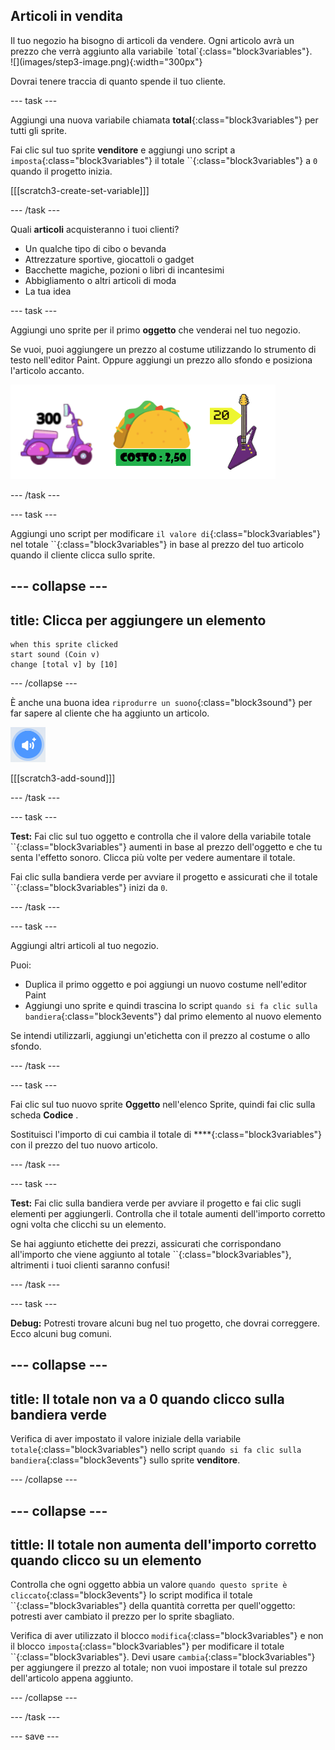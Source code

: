 ## Articoli in vendita

<div style="display: flex; flex-wrap: wrap">
<div style="flex-basis: 200px; flex-grow: 1; margin-right: 15px;">
Il tuo negozio ha bisogno di articoli da vendere. Ogni articolo avrà un prezzo che verrà aggiunto alla variabile `total`{:class="block3variables"}.
</div>
<div>
![](images/step3-image.png){:width="300px"}
</div>
</div>

Dovrai tenere traccia di quanto spende il tuo cliente.

--- task ---

Aggiungi una nuova variabile chiamata **total**{:class="block3variables"} per tutti gli sprite.

Fai clic sul tuo sprite **venditore** e aggiungi uno script a `imposta`{:class="block3variables"} il totale ``{:class="block3variables"} a `0` quando il progetto inizia.

[[[scratch3-create-set-variable]]]

--- /task ---

Quali **articoli** acquisteranno i tuoi clienti?
+ Un qualche tipo di cibo o bevanda
+ Attrezzature sportive, giocattoli o gadget
+ Bacchette magiche, pozioni o libri di incantesimi
+ Abbigliamento o altri articoli di moda
+ La tua idea

--- task ---

Aggiungi uno sprite per il primo **oggetto** che venderai nel tuo negozio.

Se vuoi, puoi aggiungere un prezzo al costume utilizzando lo strumento di testo nell'editor Paint. Oppure aggiungi un prezzo allo sfondo e posiziona l'articolo accanto.

![Esempi di elementi con importi scritti accanto.](images/item-amounts.png)

--- /task ---

--- task ---

Aggiungi uno script per modificare `il valore di`{:class="block3variables"} nel totale ``{:class="block3variables"} in base al prezzo del tuo articolo quando il cliente clicca sullo sprite.

--- collapse ---
---
title: Clicca per aggiungere un elemento
---

```blocks3
when this sprite clicked
start sound (Coin v)
change [total v] by [10]
```

--- /collapse ---

È anche una buona idea `riprodurre un suono`{:class="block3sound"} per far sapere al cliente che ha aggiunto un articolo.

![L'icona Aggiungi un Suono](images/add-sound.png)

[[[scratch3-add-sound]]]

--- /task ---

--- task ---

**Test:** Fai clic sul tuo oggetto e controlla che il valore della variabile totale ``{:class="block3variables"} aumenti in base al prezzo dell'oggetto e che tu senta l'effetto sonoro. Clicca più volte per vedere aumentare il totale.

Fai clic sulla bandiera verde per avviare il progetto e assicurati che il totale ``{:class="block3variables"} inizi da `0`.

--- /task ---

--- task ---

Aggiungi altri articoli al tuo negozio.

Puoi:
+ Duplica il primo oggetto e poi aggiungi un nuovo costume nell'editor Paint
+ Aggiungi uno sprite e quindi trascina lo script `quando si fa clic sulla bandiera`{:class="block3events"} dal primo elemento al nuovo elemento

Se intendi utilizzarli, aggiungi un'etichetta con il prezzo al costume o allo sfondo.

--- /task ---

--- task ---

Fai clic sul tuo nuovo sprite **Oggetto** nell'elenco Sprite, quindi fai clic sulla scheda **Codice** .

Sostituisci l'importo di cui cambia il totale di ****{:class="block3variables"} con il prezzo del tuo nuovo articolo.

--- /task ---

--- task ---

**Test:** Fai clic sulla bandiera verde per avviare il progetto e fai clic sugli elementi per aggiungerli. Controlla che il totale aumenti dell'importo corretto ogni volta che clicchi su un elemento.

Se hai aggiunto etichette dei prezzi, assicurati che corrispondano all'importo che viene aggiunto al totale ``{:class="block3variables"}, altrimenti i tuoi clienti saranno confusi!

--- /task ---

--- task ---

**Debug:** Potresti trovare alcuni bug nel tuo progetto, che dovrai correggere. Ecco alcuni bug comuni.

--- collapse ---
---
title: Il totale non va a 0 quando clicco sulla bandiera verde
---

Verifica di aver impostato il valore iniziale della variabile `totale`{:class="block3variables"} nello script `quando si fa clic sulla bandiera`{:class="block3events"} sullo sprite **venditore**.

--- /collapse ---

--- collapse ---
---
tittle: Il totale non aumenta dell'importo corretto quando clicco su un elemento
---

Controlla che ogni oggetto abbia un valore `quando questo sprite è cliccato`{:class="block3events"} lo script modifica il totale ``{:class="block3variables"} della quantità corretta per quell'oggetto: potresti aver cambiato il prezzo per lo sprite sbagliato.

Verifica di aver utilizzato il blocco `modifica`{:class="block3variables"} e non il blocco `imposta`{:class="block3variables"} per modificare il totale ``{:class="block3variables"}. Devi usare `cambia`{:class="block3variables"} per aggiungere il prezzo al totale; non vuoi impostare il totale sul prezzo dell'articolo appena aggiunto.

--- /collapse ---

--- /task ---

--- save ---
